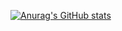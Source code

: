 [![Anurag's GitHub stats](https://github-readme-stats.vercel.app/api?username=avp123)](https://github.com/anuraghazra/github-readme-stats)
